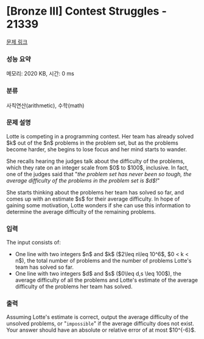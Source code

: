 # [Bronze III] Contest Struggles - 21339 

[문제 링크](https://www.acmicpc.net/problem/21339) 

### 성능 요약

메모리: 2020 KB, 시간: 0 ms

### 분류

사칙연산(arithmetic), 수학(math)

### 문제 설명

<p>Lotte is competing in a programming contest. Her team has already solved $k$ out of the $n$ problems in the problem set, but as the problems become harder, she begins to lose focus and her mind starts to wander.</p>

<p>She recalls hearing the judges talk about the difficulty of the problems, which they rate on an integer scale from $0$ to $100$, inclusive. In fact, one of the judges said that "<em>the problem set has never been so tough, the average difficulty of the problems in the problem set is $d$!</em>"</p>

<p>She starts thinking about the problems her team has solved so far, and comes up with an estimate $s$ for their average difficulty. In hope of gaining some motivation, Lotte wonders if she can use this information to determine the average difficulty of the remaining problems.</p>

### 입력 

 <p>The input consists of:</p>

<ul>
	<li>One line with two integers $n$ and $k$ ($2\leq n\leq 10^6$, $0 < k < n$), the total number of problems and the number of problems Lotte's team has solved so far.</li>
	<li>One line with two integers $d$ and $s$ ($0\leq d,s \leq 100$), the average difficulty of all the problems and Lotte's estimate of the average difficulty of the problems her team has solved.</li>
</ul>

### 출력 

 <p>Assuming Lotte's estimate is correct, output the average difficulty of the unsolved problems, or "<code>impossible</code>" if the average difficulty does not exist. Your answer should have an absolute or relative error of at most $10^{-6}$.</p>

